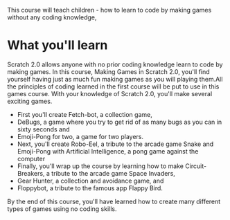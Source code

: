 This course will teach children - how to learn to code by making games without any coding knowledge,


# What you'll learn
Scratch 2.0 allows anyone with no prior coding knowledge learn to code by making games. In this course, Making Games in Scratch 2.0, you'll find yourself having just as much fun making games as you will playing them.All the principles of coding learned in the first course will be put to use in this games course. With your knowledge of Scratch 2.0, you'll make several exciting games. 
* First you'll create Fetch-bot, a collection game,
* DeBugs, a game where you try to get rid of as many bugs as you can in sixty seconds and
* Emoji-Pong for two, a game for two players.
* Next, you'll create Robo-Eel, a tribute to the arcade game Snake and Emoji-Pong with Artificial Intelligence, a pong game against the computer
* Finally, you'll wrap up the course by learning how to make Circuit-Breakers, a tribute to the arcade game Space Invaders,
*  Gear Hunter, a collection and avoidance game, and
*  Floppybot, a tribute to the famous app Flappy Bird.


By the end of this course, you'll have learned how to create many different types of games using no coding skills.
